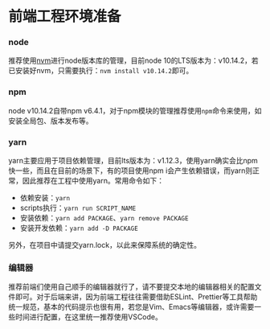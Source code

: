 # 前端工程环境准备

### node
推荐使用[nvm](https://github.com/creationix/nvm)进行node版本库的管理，目前node 10的LTS版本为：v10.14.2，若已安装好nvm，只需要执行：`nvm install v10.14.2`即可。

### npm
node v10.14.2自带npm v6.4.1，对于npm模块的管理推荐使用`npm`命令来使用，如安装全局包、版本发布等。

### yarn
yarn主要应用于项目依赖管理，目前lts版本为：v1.12.3，使用yarn确实会比npm快一些，而且在目前的场景下，有的项目使用npm i会产生依赖错误，而yarn则正常，因此推荐在工程中使用yarn。常用命令如下：
- 依赖安装：`yarn`
- scripts执行：`yarn run SCRIPT_NAME`
- 安装依赖：`yarn add PACKAGE`、`yarn remove PACKAGE`
- 安装开发依赖：`yarn add -D PACKAGE`

另外，在项目中请提交yarn.lock，以此来保障系统的确定性。

### 编辑器
推荐前端们使用自己顺手的编辑器就行了，请不要提交本地的编辑器相关的配置文件即可。对于后端来讲，因为前端工程往往需要借助ESLint、Prettier等工具帮助统一规范，基本的代码提示也很有用，若您是Vim、Emacs等编辑器，或许需要一些时间进行配置，在这里统一推荐使用VSCode。

